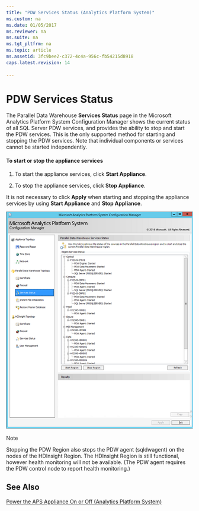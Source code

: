 ```yaml
---
title: "PDW Services Status (Analytics Platform System)"
ms.custom: na
ms.date: 01/05/2017
ms.reviewer: na
ms.suite: na
ms.tgt_pltfrm: na
ms.topic: article
ms.assetid: 3fc9bee2-c372-4c4a-956c-fb54215d8918
caps.latest.revision: 14

---
```

# PDW Services Status
The Parallel Data Warehouse **Services Status** page in the Microsoft Analytics Platform System Configuration Manager shows the current status of all SQL Server PDW services, and provides the ability to stop and start the PDW services. This is the only supported method for starting and stopping the PDW services. Note that individual components or services cannot be started independently.  
  
#### To start or stop the appliance services  
  
1.  To start the appliance services, click **Start Appliance**.  
  
2.  To stop the appliance services, click **Stop Appliance**.  
  
It is not necessary to click **Apply** when starting and stopping the appliance services by using **Start Appliance** and **Stop Appliance**.  
  
![DWConfig Appliance PDW Services](./media/pdw-services-status/SQL_Server_PDW_DWConfig_ApplPDWServices.png "SQL_Server_PDW_DWConfig_ApplPDWServices")  
  
> [!NOTE]  
> Stopping the PDW Region also stops the PDW agent (sqldwagent) on the nodes of the HDInsight Region. The HDInsight Region is still functional, however health monitoring will not be available. (The PDW agent requires the PDW control node to report health monitoring.)  
  
## See Also  
[Power the APS Appliance On or Off &#40;Analytics Platform System&#41;](power-the-aps-appliance-on-or-off.md)  
  
